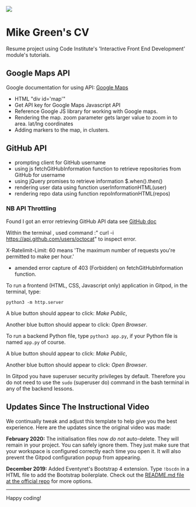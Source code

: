 <img src="https://codeinstitute.s3.amazonaws.com/fullstack/ci_logo_small.png" style="margin: 0;">

# Mike Green's CV

Resume project using Code Institute's 'Interactive Front End Development' module's tutorials.

## Google Maps API

Google documentation for using API: [Google Maps](https://developers.google.com/maps/documentation/javascript/adding-a-google-map?hl=en_US)

* HTML "div id='map'"
* Get API key for Google Maps Javascript API
* Reference Google JS library for working with Google maps.
* Rendering the map. zoom parameter  gets larger value to zoom in to area. lat/lng coordinates
* Adding markers to the map, in clusters.

## GitHub API

* prompting client for GitHub username
* using js fetchGitHubInformation function to retrieve repositories from GitHub for username
* using jQuery promises to retrieve information $.when().then()
* rendering user data using function userInformationHTML(user)
* rendering repo data using function repoInformationHTML(repos)

### NB  API Throttling
Found I got an error retrieving GitHub API data see [GitHub doc](https://developer.github.com/v3/#rate-limiting)

Within the terminal , used command :" curl -i https://api.github.com/users/octocat" to inspect error.

X-Ratelimit-Limit: 60   means 'The maximum number of requests you're permitted to make per hour.'

* amended error capture of 403 (Forbidden) on fetchGitHubInformation function.

To run a frontend (HTML, CSS, Javascript only) application in Gitpod, in the terminal, type:

`python3 -m http.server`

A blue button should appear to click: *Make Public*,

Another blue button should appear to click: *Open Browser*.

To run a backend Python file, type `python3 app.py`, if your Python file is named `app.py` of course.

A blue button should appear to click: *Make Public*,

Another blue button should appear to click: *Open Browser*.

In Gitpod you have superuser security privileges by default. Therefore you do not need to use the `sudo` (superuser do) command in the bash terminal in any of the backend lessons.

## Updates Since The Instructional Video

We continually tweak and adjust this template to help give you the best experience. Here are the updates since the original video was made:

**February 2020:** The initialisation files now _do not_ auto-delete. They will remain in your project. You can safely ignore them. They just make sure that your workspace is configured correctly each time you open it. It will also prevent the Gitpod configuration popup from appearing.

**December 2019:** Added Eventyret's Bootstrap 4 extension. Type `!bscdn` in a HTML file to add the Bootstrap boilerplate. Check out the <a href="https://github.com/Eventyret/vscode-bcdn" target="_blank">README.md file at the official repo</a> for more options.

--------

Happy coding!
